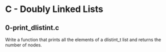 # C - Doubly Linked Lists

## 0-print_dlistint.c
Write a function that prints all the elements of a dlistint_t list and returns the number of nodes.
